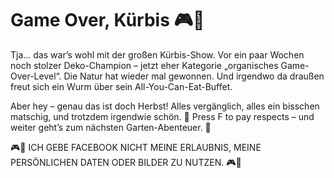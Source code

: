 ﻿---
layout: post
category: private gedanken
image: /assets/img/kuerbis.jpg
---
# Game Over, Kürbis 🎮🎃

Tja… das war’s wohl mit der großen Kürbis-Show.
Vor ein paar Wochen noch stolzer Deko-Champion – jetzt eher Kategorie „organisches Game-Over-Level“. Die Natur hat wieder mal gewonnen. Und irgendwo da draußen freut sich ein Wurm über sein All-You-Can-Eat-Buffet.

Aber hey – genau das ist doch Herbst! Alles vergänglich, alles ein bisschen matschig, und trotzdem irgendwie schön. 🍂
Press F to pay respects – und weiter geht’s zum nächsten Garten-Abenteuer. 🌱


🎮🎃 ICH GEBE FACEBOOK NICHT MEINE ERLAUBNIS, MEINE PERSÖNLICHEN DATEN ODER BILDER ZU NUTZEN. 🎮🎃